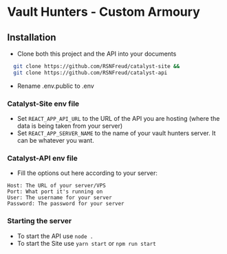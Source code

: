 
# Vault Hunters - Custom Armoury



## Installation

- Clone both this project and the API into your documents

```bash
  git clone https://github.com/RSNFreud/catalyst-site && 
  git clone https://github.com/RSNFreud/catalyst-api
```

- Rename .env.public to .env


### Catalyst-Site env file

- Set `REACT_APP_API_URL` to the URL of the API you are hosting (where the data is being taken from your server)
- Set `REACT_APP_SERVER_NAME` to the name of your vault hunters server. It can be whatever you want.

### Catalyst-API env file
- Fill the options out here according to your server:

```
Host: The URL of your server/VPS
Port: What port it's running on
User: The username for your server
Password: The password for your server
```

### Starting the server
- To start the API use `node .`
- To start the Site use `yarn start` or `npm run start`
